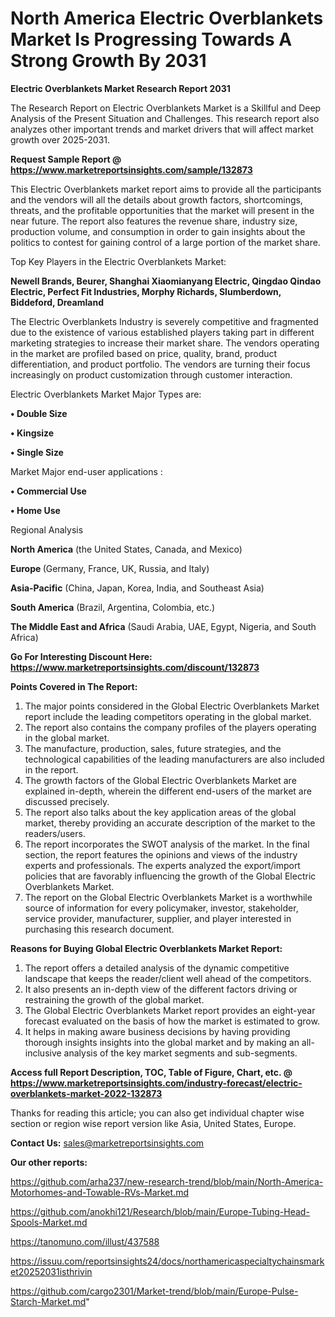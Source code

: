 # North America Electric Overblankets Market Is Progressing Towards A Strong Growth By 2031

<strong>Electric Overblankets Market Research Report 2031</strong>

The Research Report on Electric Overblankets Market is a Skillful and Deep Analysis of the Present Situation and Challenges. This research report also analyzes other important trends and market drivers that will affect market growth over 2025-2031.

<strong>Request Sample Report @ <a href=https://www.marketreportsinsights.com/sample/132873>https://www.marketreportsinsights.com/sample/132873</a></strong>

This Electric Overblankets market report aims to provide all the participants and the vendors will all the details about growth factors, shortcomings, threats, and the profitable opportunities that the market will present in the near future. The report also features the revenue share, industry size, production volume, and consumption in order to gain insights about the politics to contest for gaining control of a large portion of the market share.

Top Key Players in the Electric Overblankets Market:

<strong>Newell Brands, Beurer, Shanghai Xiaomianyang Electric, Qingdao Qindao Electric, Perfect Fit Industries, Morphy Richards, Slumberdown, Biddeford, Dreamland</strong>

The Electric Overblankets Industry is severely competitive and fragmented due to the existence of various established players taking part in different marketing strategies to increase their market share. The vendors operating in the market are profiled based on price, quality, brand, product differentiation, and product portfolio. The vendors are turning their focus increasingly on product customization through customer interaction.

Electric Overblankets Market Major Types are:

<strong>• Double Size

• Kingsize

• Single Size</strong>

Market Major end-user applications :

<strong>• Commercial Use

• Home Use</strong>

Regional Analysis

</u><strong><b>North America</b></strong> (the United States, Canada, and Mexico)

<strong><b>Europe </b></strong>(Germany, France, UK, Russia, and Italy)

<strong><b>Asia-Pacific</b></strong> (China, Japan, Korea, India, and Southeast Asia)

<strong><b>South America</b></strong> (Brazil, Argentina, Colombia, etc.)

<strong><b>The Middle East and Africa</b></strong> (Saudi Arabia, UAE, Egypt, Nigeria, and South Africa)

<strong>Go For Interesting Discount Here: <a href=https://www.marketreportsinsights.com/discount/132873>https://www.marketreportsinsights.com/discount/132873</a></strong>

<strong>Points Covered in The Report:</strong>
<ol>
  <li>The major points considered in the Global Electric Overblankets Market report include the leading competitors operating in the global market.</li>
  <li>The report also contains the company profiles of the players operating in the global market.</li>
  <li>The manufacture, production, sales, future strategies, and the technological capabilities of the leading manufacturers are also included in the report.</li>
  <li>The growth factors of the Global Electric Overblankets Market are explained in-depth, wherein the different end-users of the market are discussed precisely.</li>
  <li>The report also talks about the key application areas of the global market, thereby providing an accurate description of the market to the readers/users.</li>
  <li>The report incorporates the SWOT analysis of the market. In the final section, the report features the opinions and views of the industry experts and professionals. The experts analyzed the export/import policies that are favorably influencing the growth of the Global Electric Overblankets Market.</li>
  <li>The report on the Global Electric Overblankets Market is a worthwhile source of information for every policymaker, investor, stakeholder, service provider, manufacturer, supplier, and player interested in purchasing this research document.</li>
</ol>
<strong>Reasons for Buying Global Electric Overblankets Market Report:</strong>

<ol>
  <li>The report offers a detailed analysis of the dynamic competitive landscape that keeps the reader/client well ahead of the competitors.</li>
  <li>It also presents an in-depth view of the different factors driving or restraining the growth of the global market.</li>
  <li>The Global Electric Overblankets Market report provides an eight-year forecast evaluated on the basis of how the market is estimated to grow.</li>
  <li>It helps in making aware business decisions by having providing thorough insights insights into the global market and by making an all-inclusive analysis of the key market segments and sub-segments.</li>
</ol>
<strong>Access full Report Description, TOC, Table of Figure, Chart, etc. @ <a href=https://www.marketreportsinsights.com/industry-forecast/electric-overblankets-market-2022-132873>https://www.marketreportsinsights.com/industry-forecast/electric-overblankets-market-2022-132873</a></strong>


Thanks for reading this article; you can also get individual chapter wise section or region wise report version like Asia, United States, Europe.

<strong>Contact Us:</strong>
sales@marketreportsinsights.com

<strong>Our other reports:</strong>

<a href=https://github.com/arha237/new-research-trend/blob/main/North-America-Motorhomes-and-Towable-RVs-Market.md>https://github.com/arha237/new-research-trend/blob/main/North-America-Motorhomes-and-Towable-RVs-Market.md</a>

<a href=https://github.com/anokhi121/Research/blob/main/Europe-Tubing-Head-Spools-Market.md>https://github.com/anokhi121/Research/blob/main/Europe-Tubing-Head-Spools-Market.md</a>

<a href=https://tanomuno.com/illust/437588>https://tanomuno.com/illust/437588</a>

<a href=https://issuu.com/reportsinsights24/docs/northamericaspecialtychainsmarket20252031isthrivin>https://issuu.com/reportsinsights24/docs/northamericaspecialtychainsmarket20252031isthrivin</a>

<a href=https://github.com/cargo2301/Market-trend/blob/main/Europe-Pulse-Starch-Market.md>https://github.com/cargo2301/Market-trend/blob/main/Europe-Pulse-Starch-Market.md</a>"
